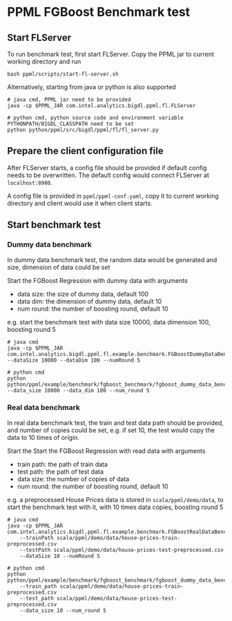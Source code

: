 # PPML FGBoost Benchmark test

## Start FLServer
To run benchmark test, first start FLServer. Copy the PPML jar to current working directory and run
```
bash ppml/scripts/start-fl-server.sh
```
Alternatively, starting from java or python is also supported
```
# java cmd, PPML jar need to be provided
java -cp $PPML_JAR com.intel.analytics.bigdl.ppml.fl.FLServer

# python cmd, python source code and environment variable PYTHONPATH/BIGDL_CLASSPATH need to be set
python python/ppml/src/bigdl/ppml/fl/fl_server.py
```
## Prepare the client configuration file
After FLServer starts, a config file should be provided if default config needs to be overwritten. The default config would connect FLServer at `localhost:8980`.

A config file is provided in `ppml/ppml-conf.yaml`, copy it to current working directory and client would use it when client starts.
## Start benchmark test

### Dummy data benchmark
In dummy data benchmark test, the random data would be generated and size, dimension of data could be set

Start the FGBoost Regression with dummy data with arguments
* data size: the size of dummy data, default 100
* data dim: the dimension of dummy data, default 10
* num round: the number of boosting round, default 10

e.g. start the benchmark test with data size 10000, data dimension 100, boosting round 5
```
# java cmd
java -cp $PPML_JAR com.intel.analytics.bigdl.ppml.fl.example.benchmark.FGBoostDummyDataBenchmark --dataSize 10000 --dataDim 100 --numRound 5

# python cmd
python python/ppml/example/benchmark/fgboost_benchmark/fgboost_dummy_data_benchmark.py --data_size 10000 --data_dim 100 --num_round 5
```
### Real data benchmark
In real data benchmark test, the train and test data path should be provided, and number of copies could be set, e.g. if set 10, the test would copy the data to 10 times of origin.

Start the Start the FGBoost Regression with read data with arguments
* train path: the path of train data
* test path: the path of test data
* data size: the number of copies of data
* num round: the number of boosting round, default 10

e.g. a preprocessed House Prices data is stored in `scala/ppml/demo/data`, to start the benchmark test with it, with 10 times data copies, boosting round 5
```
# java cmd
java -cp $PPML_JAR com.intel.analytics.bigdl.ppml.fl.example.benchmark.FGBoostRealDataBenchmark 
    --trainPath scala/ppml/demo/data/house-prices-train-preprocessed.csv
    --testPath scala/ppml/demo/data/house-prices-test-preprocessed.csv
    --dataSize 10 --numRound 5
    
# python cmd
python python/ppml/example/benchmark/fgboost_benchmark/fgboost_dummy_data_benchmark.py 
    --train_path scala/ppml/demo/data/house-prices-train-preprocessed.csv
    --test_path scala/ppml/demo/data/house-prices-test-preprocessed.csv
    --data_size 10 --num_round 5
```